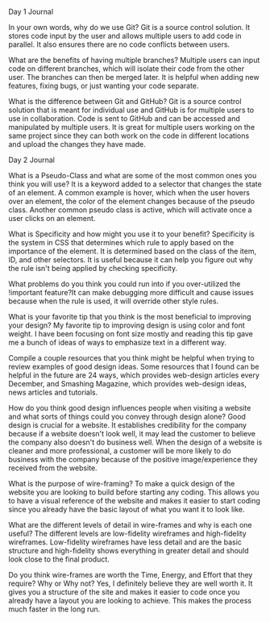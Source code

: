 Day 1 Journal

In your own words, why do we use Git?
Git is a source control solution. It stores code input by the user and allows multiple users to add code in parallel. It also ensures there are no code conflicts between users.

What are the benefits of having multiple branches?
Multiple users can input code on different branches, which will isolate their code from the other user. The branches can then be merged later. It is helpful when adding new features, fixing bugs, or just wanting your code separate.

What is the difference between Git and GitHub?
Git is a source control solution that is meant for individual use and GitHub is for multiple users to use in collaboration. Code is sent to GitHub and can be accessed and manipulated by multiple users. It is great for multiple users working on the same project since they can both work on the code in different locations and upload the changes they have made.

Day 2 Journal

What is a Pseudo-Class and what are some of the most common ones you think you will use?
It is a keyword added to a selector that changes the state of an element. A common example is hover, which when the user hovers over an element, the color of the element changes because of the pseudo class. Another common pseudo class is active, which will activate once a user clicks on an element.

What is Specificity and how might you use it to your benefit? Specificity is the system in CSS that determines which rule to apply based on the importance of the element. It is determined based on the class of the item, ID, and other selectors. It is useful because it can help you figure out why the rule isn't being applied by checking specificity.

What problems do you think you could run into if you over-utilized the !important feature?It can make debugging more difficult and cause issues because when the rule is used, it will override other style rules.

What is your favorite tip that you think is the most beneficial to improving your design? My favorite tip to improving design is using color and font weight. I have been focusing on font size mostly and reading this tip gave me a bunch of ideas of ways to emphasize text in a different way.

Compile a couple resources that you think might be helpful when trying to review examples of good design ideas. Some resources that I found can be helpful in the future are 24 ways, which provides web-design articles every December, and Smashing Magazine, which provides web-design ideas, news articles and tutorials.

How do you think good design influences people when visiting a website and what sorts of things could you convey through design alone? Good design is crucial for a website. It establishes credibility for the company because if a website doesn't look well, it may lead the customer to believe the company also doesn't do business well. When the design of a website is cleaner and more professional, a customer will be more likely to do business with the company because of the positive image/experience they received from the website. 

What is the purpose of wire-framing? To make a quick design of the website you are looking to build before starting any coding. This allows you to have a visual reference of the website and makes it easier to start coding since you already have the basic layout of what you want it to look like.

What are the different levels of detail in wire-frames and why is each one useful? The different levels are low-fidelity wireframes and high-fidelity wireframes. Low-fidelity wireframes have less detail and are the basic structure and high-fidelity shows everything in greater detail and should look close to the final product.

Do you think wire-frames are worth the Time, Energy, and Effort that they require? Why or Why not? Yes, I definitely believe they are well worth it. It gives you a structure of the site and makes it easier to code once you already have a layout you are looking to achieve. This makes the process much faster in the long run.